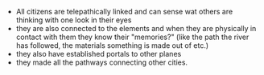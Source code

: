 
- All citizens are telepathically linked and can sense wat others are thinking with one look in their eyes
- they are also connected to the elements and when they are physically in contact with them they know their "memories?" (like the path the river has followed, the materials something is made out of etc.)
- they also have established portals to other planes
- they made all the pathways connecting other cities.